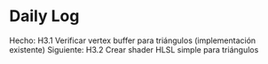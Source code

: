 ﻿# Daily Log

Hecho: H3.1 Verificar vertex buffer para triángulos (implementación existente)
Siguiente: H3.2 Crear shader HLSL simple para triángulos
